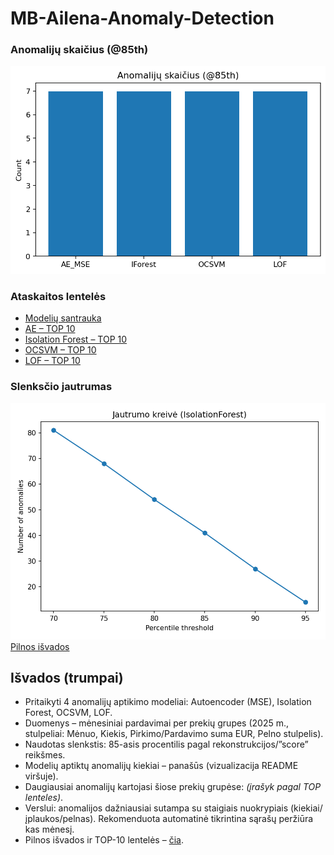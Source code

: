 # MB-Ailena-Anomaly-Detection
### Anomalijų skaičius (@85th)
![Anomalijų skaičius](anomaly_count_by_model.png)
### Ataskaitos lentelės
- [Modelių santrauka](report/tables/model_summary.md)
- [AE – TOP 10](report/tables/ae_top10.md)
- [Isolation Forest – TOP 10](report/tables/ifor_top10.md)
- [OCSVM – TOP 10](report/tables/ocsvm_top10.md)
- [LOF – TOP 10](report/tables/lof_top10.md)
### Slenksčio jautrumas
![Jautrumo kreivė](report/img/sensitivity.png)
[Pilnos išvados](report/Isvados.md)
## Išvados (trumpai)
- Pritaikyti 4 anomalijų aptikimo modeliai: Autoencoder (MSE), Isolation Forest, OCSVM, LOF.
- Duomenys – mėnesiniai pardavimai per prekių grupes (2025 m., stulpeliai: Mėnuo, Kiekis, Pirkimo/Pardavimo suma EUR, Pelno stulpelis).
- Naudotas slenkstis: 85-asis procentilis pagal rekonstrukcijos/”score” reikšmes.
- Modelių aptiktų anomalijų kiekiai – panašūs (vizualizacija README viršuje).
- Daugiausiai anomalijų kartojasi šiose prekių grupėse: *(įrašyk pagal TOP lenteles)*.
- Verslui: anomalijos dažniausiai sutampa su staigiais nuokrypiais (kiekiai/įplaukos/pelnas). Rekomenduota automatinė tikrintina sąrašų peržiūra kas mėnesį.
- Pilnos išvados ir TOP-10 lentelės – [čia](report/Isvados.md).
